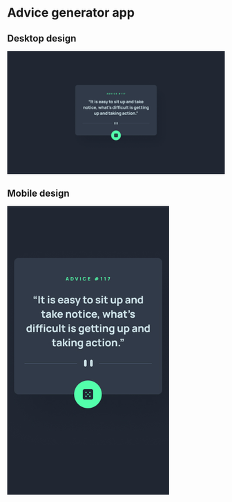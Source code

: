 # Advice generator app

## Desktop design

<img src="./src/assets/design/desktop-design.jpg">

## Mobile design

<img src="./src/assets/design/mobile-design.jpg">
